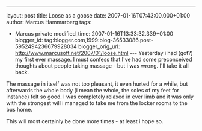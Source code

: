 ---
layout: post
title: Loose as a goose
date: 2007-01-16T07:43:00.000+01:00
author: Marcus Hammarberg
tags:
  - Marcus private
modified_time: 2007-01-16T13:33:32.339+01:00
blogger_id: tag:blogger.com,1999:blog-36533086.post-5952494236679928034
blogger_orig_url: http://www.marcusoft.net/2007/01/loose.html ---
Yesterday i had (got?) my first ever massage. I must confess that I've
had some preconceived thoughts about people taking massage - but i was
wrong. I'll take it all back.

The massage in itself was not too pleasant, it even hurted for a while,
but afterwards the whole body (i mean the whole, the soles of my feet
for instance) felt so good. I was completely relaxed in ever limb and it
was only with the strongest will i managed to take me from the locker
rooms to the bus home.

This will most certainly be done more times - at least i hope so.
